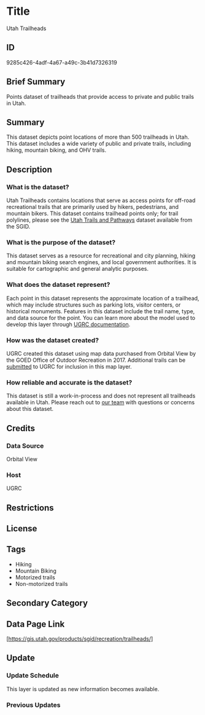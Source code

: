 # Title

Utah Trailheads

## ID

9285c426-4adf-4a67-a49c-3b41d7326319

## Brief Summary

Points dataset of trailheads that provide access to private and public trails in Utah.

## Summary

This dataset depicts point locations of more than 500 trailheads in Utah. This dataset includes a wide variety of public and private trails, including hiking, mountain biking, and OHV trails.

## Description

### What is the dataset?

Utah Trailheads contains locations that serve as access points for off-road recreational trails that are primarily used by hikers, pedestrians, and mountain bikers. This dataset contains trailhead points only; for trail polylines, please see the [Utah Trails and Pathways](https://gis.utah.gov/products/sgid/recreation/trails-pathways/) dataset available from the SGID.

### What is the purpose of the dataset?

This dataset serves as a resource for recreational and city planning, hiking and mountain biking search engines, and local government authorities. It is suitable for cartographic and general analytic purposes.

### What does the dataset represent?

Each point in this dataset represents the approximate location of a trailhead, which may include structures such as parking lots, visitor centers, or historical monuments. Features in this dataset include the trail name, type, and data source for the point. You can learn more about the model used to develop this layer through [UGRC documentation](https://docs.google.com/spreadsheets/d/1OPGKmRrLYUBr9qO9EtbX6AwcRla82xMvc-BDr26ia9k/edit?gid=0#gid=0).

### How was the dataset created?

UGRC created this dataset using map data purchased from Orbital View by the GOED Office of Outdoor Recreation in 2017. Additional trails can be [submitted](https://gis.utah.gov/contact/) to UGRC for inclusion in this map layer.

### How reliable and accurate is the dataset?

This dataset is still a work-in-process and does not represent all trailheads available in Utah. Please reach out to [our team](https://gis.utah.gov/contact/) with questions or concerns about this dataset.

## Credits

### Data Source

Orbital View

### Host

UGRC

## Restrictions

## License

## Tags

- Hiking
- Mountain Biking
- Motorized trails
- Non-motorized trails

## Secondary Category

## Data Page Link

[https://gis.utah.gov/products/sgid/recreation/trailheads/]

## Update

### Update Schedule

This layer is updated as new information becomes available.

### Previous Updates
